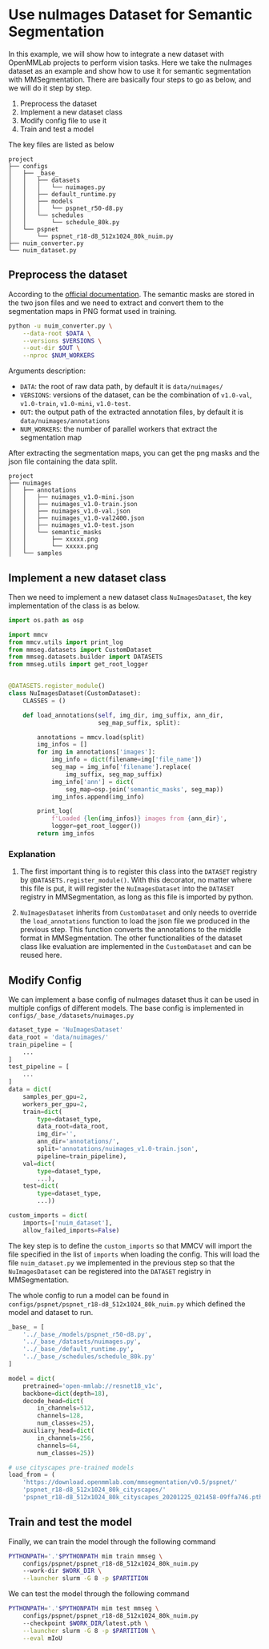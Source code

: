 # Use nuImages Dataset for Semantic Segmentation

In this example, we will show how to integrate a new dataset with OpenMMLab projects to perform vision tasks.
Here we take the nuImages dataset as an example and show how to use it for semantic segmentation with MMSegmentation.
There are basically four steps to go as below, and we will do it step by step.

1. Preprocess the dataset
2. Implement a new dataset class
3. Modify config file to use it
4. Train and test a model

The key files are listed as below

```
project
├── configs
│   ├── _base_
│   │   ├── datasets
│   │   │   └── nuimages.py
│   │   ├── default_runtime.py
│   │   ├── models
│   │   │   └── pspnet_r50-d8.py
│   │   └── schedules
│   │       └── schedule_80k.py
│   └── pspnet
│       └── pspnet_r18-d8_512x1024_80k_nuim.py
├── nuim_converter.py
└── nuim_dataset.py
```

## Preprocess the dataset

According to the [official documentation](https://www.nuscenes.org/nuimages).
The semantic masks are stored in the two json files and we need to extract and convert them to the segmentation maps in PNG format used in training.

```bash
python -u nuim_converter.py \
    --data-root $DATA \
    --versions $VERSIONS \
    --out-dir $OUT \
    --nproc $NUM_WORKERS
```

Arguments description:

- `DATA`: the root of raw data path, by default it is `data/nuimages/`
- `VERSIONS`: versions of the dataset, can be the combination of `v1.0-val`, `v1.0-train`, `v1.0-mini`, `v1.0-test`.
- `OUT`: the output path of the extracted annotation files, by default it is `data/nuimages/annotations`
- `NUM_WORKERS`: the number of parallel workers that extract the segmentation map

After extracting the segmentation maps, you can get the png masks and the json file containing the data split.

```
project
├── nuimages
│   ├── annotations
│   │   ├── nuimages_v1.0-mini.json
│   │   ├── nuimages_v1.0-train.json
│   │   ├── nuimages_v1.0-val.json
│   │   ├── nuimages_v1.0-val2400.json
│   │   ├── nuimages_v1.0-test.json
│   │   └── semantic_masks
│   │       ├── xxxxx.png
│   │       └── xxxxx.png
│   └── samples
```

## Implement a new dataset class

Then we need to implement a new dataset class `NuImagesDataset`, the key implementation of the class is as below.

```python
import os.path as osp

import mmcv
from mmcv.utils import print_log
from mmseg.datasets import CustomDataset
from mmseg.datasets.builder import DATASETS
from mmseg.utils import get_root_logger


@DATASETS.register_module()
class NuImagesDataset(CustomDataset):
    CLASSES = ()

    def load_annotations(self, img_dir, img_suffix, ann_dir,
                         seg_map_suffix, split):

        annotations = mmcv.load(split)
        img_infos = []
        for img in annotations['images']:
            img_info = dict(filename=img['file_name'])
            seg_map = img_info['filename'].replace(
                img_suffix, seg_map_suffix)
            img_info['ann'] = dict(
                seg_map=osp.join('semantic_masks', seg_map))
            img_infos.append(img_info)

        print_log(
            f'Loaded {len(img_infos)} images from {ann_dir}',
            logger=get_root_logger())
        return img_infos

```

### Explanation

1. The first important thing is to register this class into the `DATASET` registry by `@DATASETS.register_module()`. With this decorator, no matter where this file is put, it will register the `NuImagesDataset` into the `DATASET` registry in MMSegmentation, as long as this file is imported by python.

2. `NuImagesDataset` inherits from `CustomDataset` and only needs to override the `load_annotations` function to load the json file we produced in the previous step.
This function converts the annotations to the middle format in MMSegmentation.
The other functionalities of the dataset class like evaluation are implemented in the `CustomDataset` and can be reused here.

## Modify Config

We can implement a base config of nuImages dataset thus it can be used in multiple configs of different models.
The base config is implemented in `configs/_base_/datasets/nuimages.py`

```python
dataset_type = 'NuImagesDataset'
data_root = 'data/nuimages/'
train_pipeline = [
    ...
]
test_pipeline = [
    ...
]
data = dict(
    samples_per_gpu=2,
    workers_per_gpu=2,
    train=dict(
        type=dataset_type,
        data_root=data_root,
        img_dir='',
        ann_dir='annotations/',
        split='annotations/nuimages_v1.0-train.json',
        pipeline=train_pipeline),
    val=dict(
        type=dataset_type,
        ...),
    test=dict(
        type=dataset_type,
        ...))

custom_imports = dict(
    imports=['nuim_dataset'],
    allow_failed_imports=False)
```

The key step is to define the `custom_imports` so that MMCV will import the file specified in the list of `imports` when loading the config.
This will load the file `nuim_dataset.py` we implemented in the previous step
so that the `NuImagesDataset` can be registered into the `DATASET` registry in MMSegmentation.

The whole config to run a model can be found in `configs/pspnet/pspnet_r18-d8_512x1024_80k_nuim.py` which defined the model and dataset to run.

```python
_base_ = [
    '../_base_/models/pspnet_r50-d8.py',
    '../_base_/datasets/nuimages.py',
    '../_base_/default_runtime.py',
    '../_base_/schedules/schedule_80k.py'
]

model = dict(
    pretrained='open-mmlab://resnet18_v1c',
    backbone=dict(depth=18),
    decode_head=dict(
        in_channels=512,
        channels=128,
        num_classes=25),
    auxiliary_head=dict(
        in_channels=256,
        channels=64,
        num_classes=25))

# use cityscapes pre-trained models
load_from = (
    'https://download.openmmlab.com/mmsegmentation/v0.5/pspnet/'
    'pspnet_r18-d8_512x1024_80k_cityscapes/'
    'pspnet_r18-d8_512x1024_80k_cityscapes_20201225_021458-09ffa746.pth')

```

## Train and test the model

Finally, we can train the model through the following command

```bash
PYTHONPATH='.'$PYTHONPATH mim train mmseg \
    configs/pspnet/pspnet_r18-d8_512x1024_80k_nuim.py
    --work-dir $WORK_DIR \
    --launcher slurm -G 8 -p $PARTITION
```

We can test the model through the following command

```bash
PYTHONPATH='.'$PYTHONPATH mim test mmseg \
    configs/pspnet/pspnet_r18-d8_512x1024_80k_nuim.py
    --checkpoint $WORK_DIR/latest.pth \
    --launcher slurm -G 8 -p $PARTITION \
    --eval mIoU
```
